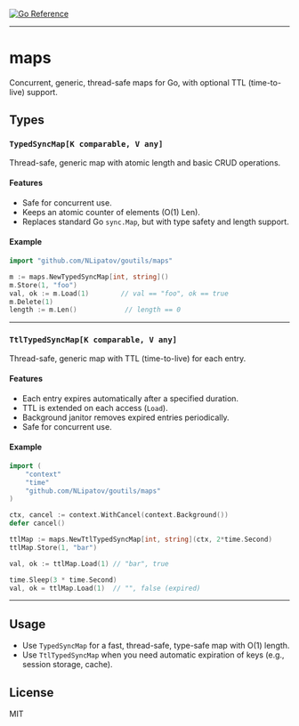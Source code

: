 [![Go Reference](https://pkg.go.dev/badge/github.com/NLipatov/goutils.svg)](https://pkg.go.dev/github.com/NLipatov/goutils)

---
# maps

Concurrent, generic, thread-safe maps for Go, with optional TTL (time-to-live) support.

## Types

### `TypedSyncMap[K comparable, V any]`

Thread-safe, generic map with atomic length and basic CRUD operations.

#### Features

- Safe for concurrent use.
- Keeps an atomic counter of elements (O(1) Len).
- Replaces standard Go `sync.Map`, but with type safety and length support.

#### Example

```go
import "github.com/NLipatov/goutils/maps"

m := maps.NewTypedSyncMap[int, string]()
m.Store(1, "foo")
val, ok := m.Load(1)        // val == "foo", ok == true
m.Delete(1)
length := m.Len()            // length == 0
````

---

### `TtlTypedSyncMap[K comparable, V any]`

Thread-safe, generic map with TTL (time-to-live) for each entry.

#### Features

* Each entry expires automatically after a specified duration.
* TTL is extended on each access (`Load`).
* Background janitor removes expired entries periodically.
* Safe for concurrent use.

#### Example

```go
import (
    "context"
    "time"
    "github.com/NLipatov/goutils/maps"
)

ctx, cancel := context.WithCancel(context.Background())
defer cancel()

ttlMap := maps.NewTtlTypedSyncMap[int, string](ctx, 2*time.Second)
ttlMap.Store(1, "bar")

val, ok := ttlMap.Load(1) // "bar", true

time.Sleep(3 * time.Second)
val, ok = ttlMap.Load(1)  // "", false (expired)
```

---

## Usage

* Use `TypedSyncMap` for a fast, thread-safe, type-safe map with O(1) length.
* Use `TtlTypedSyncMap` when you need automatic expiration of keys (e.g., session storage, cache).

## License

MIT

